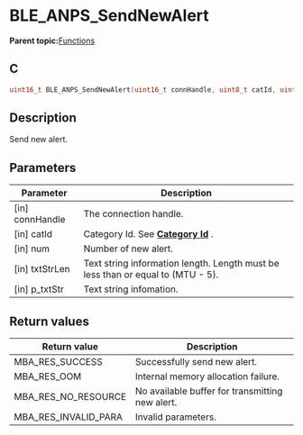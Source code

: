 # BLE\_ANPS\_SendNewAlert

**Parent topic:**[Functions](GUID-0B73836C-FCF1-4B96-8146-4F244D80B603.md)

## C

```c
uint16_t BLE_ANPS_SendNewAlert(uint16_t connHandle, uint8_t catId, uint8_t num, uint16_t txtStrLen, const uint8_t *p_txtStr);
```

## Description

Send new alert.

## Parameters

|Parameter|Description|
|---------|-----------|
|\[in\] connHandle|The connection handle.|
|\[in\] catId|Category Id. See **[Category Id](GUID-54204554-81F3-47FC-9339-4781687E1F5D.md)** .|
|\[in\] num|Number of new alert.|
|\[in\] txtStrLen|Text string information length. Length must be less than or equal to \(MTU - 5\).|
|\[in\] p\_txtStr|Text string infomation.|

## Return values

|Return value|Description|
|------------|-----------|
|MBA\_RES\_SUCCESS|Successfully send new alert.|
|MBA\_RES\_OOM|Internal memory allocation failure.|
|MBA\_RES\_NO\_RESOURCE|No available buffer for transmitting new alert.|
|MBA\_RES\_INVALID\_PARA|Invalid parameters.|

